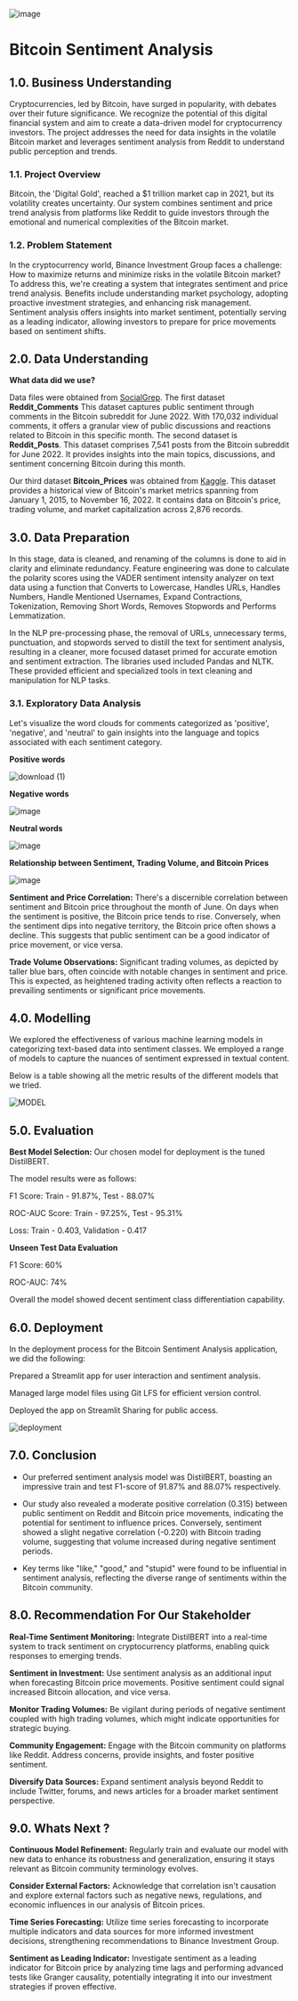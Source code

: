 ![image](https://github.com/Crypto-Web-Weavers/Bitcoin-Sentiment-Analysis/assets/124519816/c095d42c-a785-4367-8577-3cf79c7d1ec2)

# Bitcoin Sentiment Analysis

## 1.0. Business Understanding

Cryptocurrencies, led by Bitcoin, have surged in popularity, with debates over their future significance. We recognize the potential of this digital financial system and aim to create a data-driven model for cryptocurrency investors. The project addresses the need for data insights in the volatile Bitcoin market and leverages sentiment analysis from Reddit to understand public perception and trends.

### 1.1. Project Overview

Bitcoin, the 'Digital Gold', reached a $1 trillion market cap in 2021, but its volatility creates uncertainty. Our system combines sentiment and price trend analysis from platforms like Reddit to guide investors through the emotional and numerical complexities of the Bitcoin market.

### 1.2. Problem Statement

In the cryptocurrency world, Binance Investment Group faces a challenge: How to maximize returns and minimize risks in the volatile Bitcoin market? To address this, we're creating a system that integrates sentiment and price trend analysis. Benefits include understanding market psychology, adopting proactive investment strategies, and enhancing risk management. Sentiment analysis offers insights into market sentiment, potentially serving as a leading indicator, allowing investors to prepare for price movements based on sentiment shifts.

## 2.0. Data Understanding

**What data did we use?**

Data files were obtained from [SocialGrep](https://socialgrep.com/datasets/reddit-r-bitcoin-data-for-jun-2022).
The first dataset **Reddit_Comments** This dataset captures public sentiment through comments in the Bitcoin subreddit for June 2022. With 170,032 individual comments, it offers a granular view of public discussions and reactions related to Bitcoin in this specific month.
The second dataset is **Reddit_Posts**. This dataset comprises 7,541 posts from the Bitcoin subreddit for June 2022. It provides insights into the main topics, discussions, and sentiment concerning Bitcoin during this month.

Our third dataset **Bitcoin_Prices** was obtained from [Kaggle](https://www.kaggle.com/datasets/sudalairajkumar/cryptocurrency-historical-prices-coingecko/versions/57?resource=download&select=bitcoin.csv).  This dataset provides a historical view of Bitcoin's market metrics spanning from January 1, 2015, to November 16, 2022. It contains data on Bitcoin's price, trading volume, and market capitalization across 2,876 records. 

## 3.0. Data Preparation

In this stage, data is cleaned, and renaming of the columns is done to aid in clarity and eliminate redundancy. Feature engineering was done to calculate the polarity scores using the VADER sentiment intensity analyzer on text data using a function that Converts to Lowercase, Handles URLs, Handles Numbers, Handle Mentioned Usernames, Expand Contractions, Tokenization, Removing Short Words, Removes Stopwords and Performs Lemmatization.

In the NLP pre-processing phase, the removal of URLs, unnecessary terms, punctuation, and stopwords served to distill the text for sentiment analysis, resulting in a cleaner, more focused dataset primed for accurate emotion and sentiment extraction. The libraries used included Pandas and NLTK. These provided efficient and specialized tools in text cleaning and manipulation for NLP tasks.

  ### 3.1. Exploratory Data Analysis

Let's visualize the word clouds for comments categorized as 'positive', 'negative', and 'neutral' to gain insights into the language   and topics associated with each sentiment category.
  
**Positive words**

![download (1)](https://github.com/Crypto-Web-Weavers/Bitcoin-Sentiment-Analysis/assets/127657429/0c2b0d2b-0510-4e90-82c7-7186c5c739ae)
  
**Negative words**

![image](https://github.com/Crypto-Web-Weavers/Bitcoin-Sentiment-Analysis/assets/124693318/2b55d405-ba45-44f8-8c3d-cdd8806a0dff)


**Neutral words**

![image](https://github.com/Crypto-Web-Weavers/Bitcoin-Sentiment-Analysis/assets/124693318/24965402-83d3-4ae4-aa1d-e6c9196143af)

**Relationship between Sentiment, Trading Volume, and Bitcoin Prices**

![image](https://github.com/Crypto-Web-Weavers/Bitcoin-Sentiment-Analysis/assets/124693318/18f713ba-f506-435b-aa52-871f2f623a13)

**Sentiment and Price Correlation:** There's a discernible correlation between sentiment and Bitcoin price throughout the month of June. On days when the sentiment is positive, the Bitcoin price tends to rise. Conversely, when the sentiment dips into negative territory, the Bitcoin price often shows a decline. This suggests that public sentiment can be a good indicator of price movement, or vice versa.

**Trade Volume Observations:** Significant trading volumes, as depicted by taller blue bars, often coincide with notable changes in sentiment and price. This is expected, as heightened trading activity often reflects a reaction to prevailing sentiments or significant price movements.


## 4.0. Modelling

We explored the effectiveness of various machine learning models in categorizing text-based data into sentiment classes. We employed a range of models to capture the nuances of sentiment expressed in textual content.

Below is a table showing all the metric results of the different models that we tried. 

![MODEL](https://github.com/Crypto-Web-Weavers/Bitcoin-Sentiment-Analysis/assets/124693318/fdcc2ba4-00ea-4c6c-8a45-93c925fb5354)

## 5.0. Evaluation

**Best Model Selection:**  Our chosen model for deployment is the tuned DistilBERT.

The model results were as follows:

F1 Score: Train - 91.87%, Test - 88.07% 

ROC-AUC Score: Train - 97.25%, Test - 95.31%

Loss: Train - 0.403, Validation - 0.417


**Unseen Test Data Evaluation**

F1 Score: 60% 

ROC-AUC: 74%

Overall the model showed  decent sentiment class differentiation capability.


## 6.0. Deployment

In the deployment process for the Bitcoin Sentiment Analysis application, we did the following:

 Prepared a Streamlit app for user interaction and sentiment analysis.
 
 Managed large model files using Git LFS for efficient version control.
 
 Deployed the app on Streamlit Sharing for public access.
 
![deployment](https://github.com/Crypto-Web-Weavers/Bitcoin-Sentiment-Analysis/assets/124693318/38150405-17df-4905-8b42-9f38807198c0)



## 7.0. Conclusion

- Our preferred sentiment analysis model was DistilBERT, boasting an impressive train and test F1-score of 91.87% and 88.07% respectively. 

- Our study also revealed a moderate positive correlation (0.315) between public sentiment on Reddit and Bitcoin price movements, indicating the potential for sentiment to influence prices. Conversely, sentiment showed a slight negative correlation (-0.220) with Bitcoin trading volume, suggesting that volume increased during negative sentiment periods.
  
- Key terms like "like," "good," and "stupid" were found to be influential in sentiment analysis, reflecting the diverse range of sentiments within the Bitcoin community.


## 8.0. Recommendation For Our Stakeholder

**Real-Time Sentiment Monitoring:** Integrate DistilBERT into a real-time system to track sentiment on cryptocurrency platforms, enabling quick responses to emerging trends.

**Sentiment in Investment:** Use sentiment analysis as an additional input when forecasting Bitcoin price movements. Positive sentiment could signal increased Bitcoin allocation, and vice versa.

**Monitor Trading Volumes:** Be vigilant during periods of negative sentiment coupled with high trading volumes, which might indicate opportunities for strategic buying.

**Community Engagement:** Engage with the Bitcoin community on platforms like Reddit. Address concerns, provide insights, and foster positive sentiment.

**Diversify Data Sources:** Expand sentiment analysis beyond Reddit to include Twitter, forums, and news articles for a broader market sentiment perspective.


## 9.0. Whats Next ?

**Continuous Model Refinement:** Regularly train and evaluate our model with new data to enhance its robustness and generalization, ensuring it stays relevant as Bitcoin community terminology evolves.

**Consider External Factors:** Acknowledge that correlation isn't causation and explore external factors such as negative news, regulations, and economic influences in our analysis of Bitcoin prices.

**Time Series Forecasting:** Utilize time series forecasting to incorporate multiple indicators and data sources for more informed investment decisions, strengthening recommendations to Binance Investment Group.

**Sentiment as Leading Indicator:** Investigate sentiment as a leading indicator for Bitcoin price by analyzing time lags and performing advanced tests like Granger causality, potentially integrating it into our investment strategies if proven effective.


